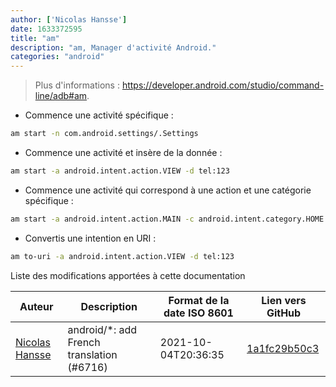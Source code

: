 ```yaml
---
author: ['Nicolas Hansse']
date: 1633372595
title: "am"
description: "am, Manager d'activité Android."
categories: "android"
---
```

> Plus d'informations : <https://developer.android.com/studio/command-line/adb#am>.

- Commence une activité spécifique :

```bash
am start -n com.android.settings/.Settings
```

- Commence une activité et insère de la donnée :

```bash
am start -a android.intent.action.VIEW -d tel:123
```

- Commence une activité qui correspond à une action et une catégorie spécifique :

```bash
am start -a android.intent.action.MAIN -c android.intent.category.HOME
```

- Convertis une intention en URI :

```bash
am to-uri -a android.intent.action.VIEW -d tel:123
```
Liste des modifications apportées à cette documentation


Auteur | Description | Format de la date ISO 8601 | Lien vers GitHub
------|-----|-----|-----
[Nicolas Hansse](mailto:nico.hansse@gmail.com) | android/*: add French translation (#6716) | 2021-10-04T20:36:35 | [1a1fc29b50c3](https://github.com/tldr-pages/tldr/commit/1a1fc29b50c3a931756fb51d571ca61a43e70067)

